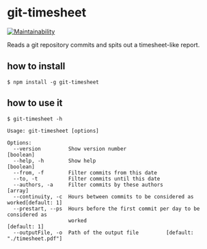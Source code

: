 # git-timesheet

[![Maintainability](https://api.codeclimate.com/v1/badges/0ca86c8aaf2fec6c6839/maintainability)](https://codeclimate.com/github/0xc14m1z/git-timesheet/maintainability)

Reads a git repository commits and spits out a timesheet-like report.

## how to install

```
$ npm install -g git-timesheet
```

## how to use it

```
$ git-timesheet -h

Usage: git-timesheet [options]

Options:
  --version         Show version number                                [boolean]
  --help, -h        Show help                                          [boolean]
  --from, -f        Filter commits from this date
  --to, -t          Filter commits until this date
  --authors, -a     Filter commits by these authors                      [array]
  --continuity, -c  Hours between commits to be considered as worked[default: 1]
  --prestart, --ps  Hours before the first commit per day to be considered as
                    worked                                          [default: 1]
  --outputFile, -o  Path of the output file         [default: "./timesheet.pdf"]
```

